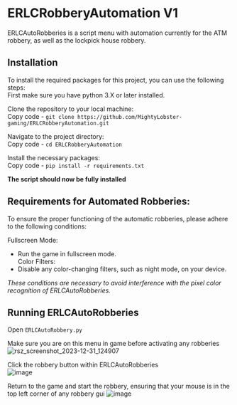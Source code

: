 # ERLCRobberyAutomation V1
  
ERLCAutoRobberies is a script menu with automation currently for the ATM robbery, as well as the lockpick house robbery.  

## **Installation**  
To install the required packages for this project, you can use the following steps:  
First make sure you have python 3.X or later installed.  

Clone the repository to your local machine:  
Copy code - ``git clone https://github.com/MightyLobster-gaming/ERLCRobberyAutomation.git``  

Navigate to the project directory:  
Copy code - ``cd ERLCRobberyAutomation``  

Install the necessary packages:  
Copy code - ``pip install -r requirements.txt``    

**The script should now be fully installed**

## **Requirements for Automated Robberies:**

To ensure the proper functioning of the automatic robberies, please adhere to the following conditions:

Fullscreen Mode:
* Run the game in fullscreen mode.  
Color Filters:
* Disable any color-changing filters, such as night mode, on your device.

*These conditions are necessary to avoid interference with the pixel color recognition of ERLCAutoRobberies.*

## **Running ERLCAutoRobberies**

Open `ERLCAutoRobbery.py`

Make sure you are on this menu in game before activating any robberies
![rsz_screenshot_2023-12-31_124907](https://github.com/MightyLobster-gaming/ERLCRobberyAutomation/assets/66600427/05001479-ca78-4c3a-b122-bba38b05b2eb)

Click the robbery button within ERLCAutoRobberies  
![image](https://github.com/MightyLobster-gaming/ERLCRobberyAutomation/assets/66600427/fa62e681-05ed-49ac-a7bb-f3b2d6d8af9a)

Return to the game and start the robbery, ensuring that your mouse is in the top left corner of any robbery gui
![image](https://github.com/MightyLobster-gaming/ERLCRobberyAutomation/assets/66600427/8f8bf874-5522-43a6-a75c-c2b6c3d65555)

